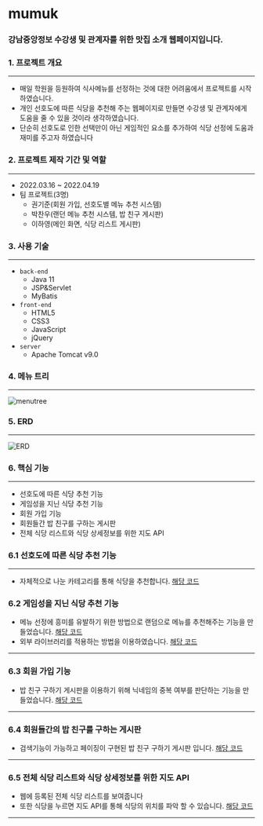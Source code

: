 # mumuk

### 강남중앙정보 수강생 및 관계자를 위한 맛집 소개 웹페이지입니다.

### 1. 프로젝트 개요

---

- 매일 학원을 등원하여 식사메뉴를 선정하는 것에 대한 어려움에서 프로젝트를 시작하였습니다.
- 개인 선호도에 따른 식당을 추천해 주는 웹페이지로 만들면 수강생 및 관계자에게 도움을 줄 수 있을 것이라 생각하였습니다.
- 단순히 선호도로 인한 선택만이 아닌 게임적인 요소를 추가하여 식당 선정에 도움과 재미를 주고자 하였습니다

### 2. 프로젝트 제작 기간 및 역할

---

- 2022.03.16 ~ 2022.04.19
- 팀 프로젝트(3명)
    - 권기준(회원 가입, 선호도별 메뉴 추천 시스템)
    - 박찬우(랜던 메뉴 추천 시스템, 밥 친구 게시판)
    - 이하영(메인 화면, 식당 리스트 게시판)

### 3. 사용 기술

---

- `back-end`
    - Java 11
    - JSP&Servlet
    - MyBatis
- `front-end`
    - HTML5
    - CSS3
    - JavaScript
    - jQuery
- `server`
    - Apache Tomcat v9.0
    

### 4. 메뉴 트리

---

![menutree](https://user-images.githubusercontent.com/101856118/177474440-f45a14ed-ad3f-4586-a020-dfec174b80d9.jpg)

### 5. ERD

---

![ERD](https://user-images.githubusercontent.com/101856118/177474312-a3e60f2e-3a56-4ea2-9d16-a0632b5e4bcd.jpg)

### 6. 핵심 기능

---

- 선호도에 따른 식당 추천 기능
- 게임성을 지닌 식당 추천 기능
- 회원 가입 기능
- 회원들간 밥 친구를 구하는 게시판
- 전체 식당 리스트와 식당 상세정보를 위한 지도 API

### 6.1 선호도에 따른 식당 추천 기능

---

- 자체적으로 나눈 카테고리를 통해 식당을 추천합니다. [해당 코드](https://github.com/NullpointExcepti0n/mumuk/blob/7a2bebb193fbc56208b38ebd04bbf26a977745ce/src/main/webapp/view/member/category.jsp#L14)

### 6.2 게임성을 지닌 식당 추천 기능

- 메뉴 선정에 흥미를 유발하기 위한 방법으로 랜덤으로 메뉴를 추천해주는 기능을 만들었습니다. [해당 코드](https://github.com/NullpointExcepti0n/mumuk/blob/5aa44db68c3746452022086c6245bfa2c144b4ee/src/main/webapp/view/menu/game.jsp#L1)
- 외부 라이브러리를 적용하는 방법을 이용하였습니다. [해당 코드]()
---

### 6.3 회원 가입 기능

- 밥 친구 구하기 게시판을 이용하기 위해 닉네임의 중복 여부를 판단하는 기능을 만들었습니다. [해당 코드]()
---

### 6.4 회원들간의 밥 친구를 구하는 게시판

- 검색기능이 가능하고 페이징이 구현된 밥 친구 구하기 게시판 입니다. [해당 코드]()
---

### 6.5 전체 식당 리스트와 식당 상세정보를 위한 지도 API

- 웹에 등록된 전체 식당 리스트를 보여줍니다
- 또한 식당을 누르면 지도 API를 통해 식당의 위치를 파악 할 수 있습니다. [해당 코드]()
---
